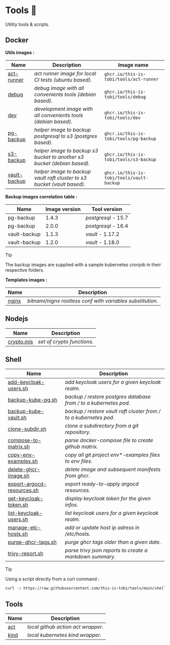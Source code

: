 # Tools :wrench:

Utility tools & scripts.

## Docker

__Utils images :__

| Name                                             | Description                                                             | Image name                                |
| ------------------------------------------------ | ----------------------------------------------------------------------- | ----------------------------------------- |
| [act-runner](./docker/act-runner/Dockerfile)     | *act runner image for local CI tests (ubuntu based).*                   | `ghcr.io/this-is-tobi/tools/act-runner`   |
| [debug](./docker/debug/Dockerfile)               | *debug image with all convenients tools (debian based).*                | `ghcr.io/this-is-tobi/tools/debug`        |
| [dev](./docker/dev/Dockerfile)                   | *development image with all convenients tools (debian based).*          | `ghcr.io/this-is-tobi/tools/dev`          |
| [pg-backup](./docker/pg-backup/Dockerfile)       | *helper image to backup postgresql to s3 (postgres based).*             | `ghcr.io/this-is-tobi/tools/pg-backup`    |
| [s3-backup](./docker/s3-backup/Dockerfile)       | *helper image to backup s3 bucket to another s3 bucket (debian based).* | `ghcr.io/this-is-tobi/tools/s3-backup`    |
| [vault-backup](./docker/vault-backup/Dockerfile) | *helper image to backup vault raft cluster to s3 bucket (vault based).* | `ghcr.io/this-is-tobi/tools/vault-backup` |

__Backup images correlation table :__

| Name         | Image version | Tool version        |
| ------------ | ------------- | ------------------- |
| pg-backup    | 1.4.3         | *postgresql -* 15.7 |
| pg-backup    | 2.0.0         | *postgresql -* 16.4 |
| vault-backup | 1.1.3         | *vault -* 1.17.2    |
| vault-backup | 1.2.0         | *vault -* 1.18.0    |

> [!TIP]
> The backup images are supplied with a sample kubernetes cronjob in their respective folders.

__Templates images :__

| Name                               | Description                                                |
| ---------------------------------- | ---------------------------------------------------------- |
| [nginx](./docker/nginx/Dockerfile) | *bitnami/nignx rootless conf with variables substitution.* |

## Nodejs

| Name                            | Description                |
| ------------------------------- | -------------------------- |
| [crypto.mjs](./node/crypto.mjs) | *set of crypto functions.* |

## Shell

| Name                                                             | Description                                                       |
| ---------------------------------------------------------------- | ----------------------------------------------------------------- |
| [add-keycloak-users.sh](./shell/add-keycloak-users.sh)           | *add keycloak users for a given keycloak realm.*                  |
| [backup-kube-pg.sh](./shell/backup-kube-pg.sh)                   | *backup / restore postgres database from / to a kubernetes pod.*  |
| [backup-kube-vault.sh](./shell/backup-kube-vault.sh)             | *backup / restore vault raft cluster from / to a kubernetes pod.* |
| [clone-subdir.sh](./shell/clone-subdir.sh)                       | *clone a subdirectory from a git repository.*                     |
| [compose-to-matrix.sh](./shell/compose-to-matrix.sh)             | *parse docker-compose file to create github matrix.*              |
| [copy-env-examples.sh](./shell/copy-env-examples.sh)             | *copy all git project env\*-examples files to env files.*         |
| [delete-ghcr-image.sh](./shell/delete-ghcr-image.sh)             | *delete image and subsequent manifests from ghcr.*                |
| [export-argocd-resources.sh](./shell/export-argocd-resources.sh) | *export ready-to-apply argocd resources.*                         |
| [get-keycloak-token.sh](./shell/get-keycloak-token.sh)           | *display keycloak token for the given infos.*                     |
| [list-keycloak-users.sh](./shell/list-keycloak-users.sh)         | *list keycloak users for a given keycloak realm.*                 |
| [manage-etc-hosts.sh](./shell/manage-etc-hosts.sh)               | *add or update host ip adress in /etc/hosts.*                     |
| [purge-ghcr-tags.sh](./shell/purge-ghcr-tags.sh)                 | *purge ghcr tags older than a given date.*                        |
| [trivy-report.sh](./shell/trivy-report.sh)                       | *parse trivy json reports to create a markdown summary.*          |

> [!TIP]
> Using a script directly from a curl command :
> ```sh
> curl -s https://raw.githubusercontent.com/this-is-tobi/tools/main/shell/<script_name> | bash -s -- -h
> ```

## Tools

| Name                     | Description                        |
| ------------------------ | ---------------------------------- |
| [act](./act/README.md)   | *local github action act wrapper.* |
| [kind](./kind/README.md) | *local kubernetes kind wrapper.*   |
